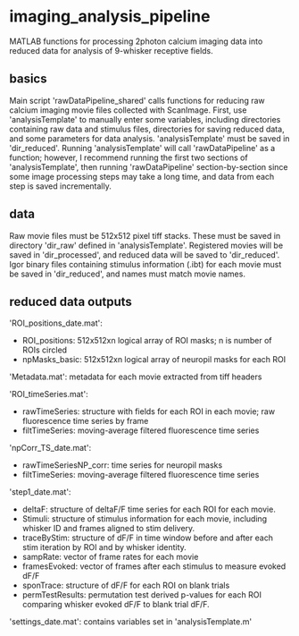 # imaging_analysis_pipeline
MATLAB functions for processing 2photon calcium imaging data into reduced data for analysis of 9-whisker receptive fields.

## basics
Main script 'rawDataPipeline_shared' calls functions for reducing raw calcium imaging movie files collected with ScanImage. First, use 'analysisTemplate' to manually enter some variables, including directories containing raw data and stimulus files, directories for saving reduced data, and some parameters for data analysis. 'analysisTemplate' must be saved in 'dir_reduced'. Running 'analysisTemplate' will call 'rawDataPipeline' as a function; however, I recommend running the first two sections of 'analysisTemplate', then running 'rawDataPipeline' section-by-section since some image processing steps may take a long time, and data from each step is saved incrementally.

## data
Raw movie files must be 512x512 pixel tiff stacks. These must be saved in directory 'dir_raw' defined in 'analysisTemplate'. Registered movies will be saved in 'dir_processed', and reduced data will be saved to 'dir_reduced'. Igor binary files containing stimulus information (.ibt) for each movie must be saved in 'dir_reduced', and names must match movie names.

## reduced data outputs

'ROI_positions_date.mat':
 - ROI_positions: 512x512xn logical array of ROI masks; n is number of ROIs circled
 - npMasks_basic: 512x512xn logical array of neuropil masks for each ROI
 
 'Metadata.mat': metadata for each movie extracted from tiff headers
 
 'ROI_timeSeries.mat':
  - rawTimeSeries: structure with fields for each ROI in each movie; raw fluorescence time series by frame
  - filtTimeSeries: moving-average filtered fluorescence time series

'npCorr_TS_date.mat': 
 - rawTimeSeriesNP_corr: time series for neuropil masks
 - filtTimeSeries: moving-average filtered fluorescence time series
 
'step1_date.mat':
 - deltaF: structure of deltaF/F time series for each ROI for each movie.
 - Stimuli: structure of stimulus information for each movie, including whisker ID and frames aligned to stim delivery.
 - traceByStim: structure of dF/F in time window before and after each stim iteration by ROI and by whisker identity.
 - sampRate: vector of frame rates for each movie
 - framesEvoked: vector of frames after each stimulus to measure evoked dF/F
 - sponTrace: structure of dF/F for each ROI on blank trials
 - permTestResults: permutation test derived p-values for each ROI comparing whisker evoked dF/F to blank trial dF/F.
 
 'settings_date.mat': contains variables set in 'analysisTemplate.m'
